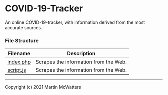 # COVID-19-Tracker
An online COVID-19-tracker, with information derived from the most accurate sources. 
### File Structure
Filename | Description
---|---
[index.php](https://github.com/MartinMCodes/COVID-19-Tracker/index.php) | Scrapes the information from the Web. 
[script.js](https://github.com/MartinMCodes/COVID-19-Tracker/script.js) | Scrapes the information from the Web. 
---
Copyright (c) 2021 Martin McWatters
